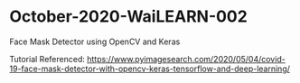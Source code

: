 # October-2020-WaiLEARN-002

Face Mask Detector using OpenCV and Keras

Tutorial Referenced: https://www.pyimagesearch.com/2020/05/04/covid-19-face-mask-detector-with-opencv-keras-tensorflow-and-deep-learning/
